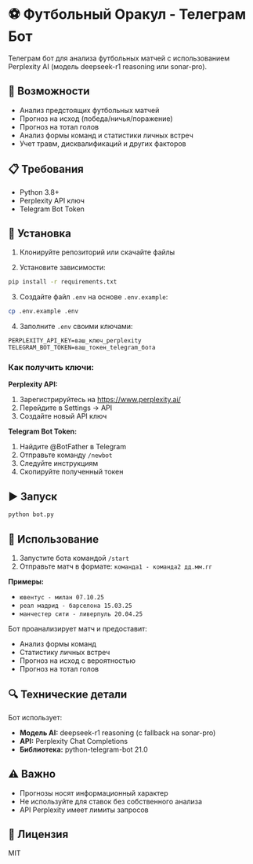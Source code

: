 # ⚽ Футбольный Оракул - Телеграм Бот

Телеграм бот для анализа футбольных матчей с использованием Perplexity AI (модель deepseek-r1 reasoning или sonar-pro).

## 🚀 Возможности

- Анализ предстоящих футбольных матчей
- Прогноз на исход (победа/ничья/поражение)
- Прогноз на тотал голов
- Анализ формы команд и статистики личных встреч
- Учет травм, дисквалификаций и других факторов

## 📋 Требования

- Python 3.8+
- Perplexity API ключ
- Telegram Bot Token

## 🔧 Установка

1. Клонируйте репозиторий или скачайте файлы

2. Установите зависимости:
```bash
pip install -r requirements.txt
```

3. Создайте файл `.env` на основе `.env.example`:
```bash
cp .env.example .env
```

4. Заполните `.env` своими ключами:
```
PERPLEXITY_API_KEY=ваш_ключ_perplexity
TELEGRAM_BOT_TOKEN=ваш_токен_telegram_бота
```

### Как получить ключи:

**Perplexity API:**
1. Зарегистрируйтесь на https://www.perplexity.ai/
2. Перейдите в Settings → API
3. Создайте новый API ключ

**Telegram Bot Token:**
1. Найдите @BotFather в Telegram
2. Отправьте команду `/newbot`
3. Следуйте инструкциям
4. Скопируйте полученный токен

## ▶️ Запуск

```bash
python bot.py
```

## 💬 Использование

1. Запустите бота командой `/start`
2. Отправьте матч в формате: `команда1 - команда2 дд.мм.гг`

**Примеры:**
- `ювентус - милан 07.10.25`
- `реал мадрид - барселона 15.03.25`
- `манчестер сити - ливерпуль 20.04.25`

Бот проанализирует матч и предоставит:
- Анализ формы команд
- Статистику личных встреч
- Прогноз на исход с вероятностью
- Прогноз на тотал голов

## 🔍 Технические детали

Бот использует:
- **Модель AI:** deepseek-r1 reasoning (с fallback на sonar-pro)
- **API:** Perplexity Chat Completions
- **Библиотека:** python-telegram-bot 21.0

## ⚠️ Важно

- Прогнозы носят информационный характер
- Не используйте для ставок без собственного анализа
- API Perplexity имеет лимиты запросов

## 📝 Лицензия

MIT
